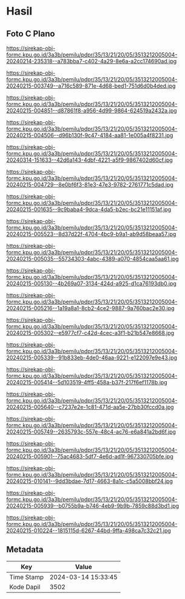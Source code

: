 # Hasil

## Foto C Plano

https://sirekap-obj-formc.kpu.go.id/3a3b/pemilu/pdpr/35/13/21/20/05/3513212005004-20240214-235318--a783bba7-c402-4a29-8e6a-a2cc174690ad.jpg

https://sirekap-obj-formc.kpu.go.id/3a3b/pemilu/pdpr/35/13/21/20/05/3513212005004-20240215-003749--a716c589-871e-4d68-bed1-751d6d0b4ded.jpg

https://sirekap-obj-formc.kpu.go.id/3a3b/pemilu/pdpr/35/13/21/20/05/3513212005004-20240215-004851--d87861f8-a956-4d99-9864-624519a2432a.jpg

https://sirekap-obj-formc.kpu.go.id/3a3b/pemilu/pdpr/35/13/21/20/05/3513212005004-20240215-004506--d96b130f-9c47-4184-aa81-1e005a4f8231.jpg

https://sirekap-obj-formc.kpu.go.id/3a3b/pemilu/pdpr/35/13/21/20/05/3513212005004-20240314-151633--42d6a143-4dbf-4221-a5f9-9867402d60cf.jpg

https://sirekap-obj-formc.kpu.go.id/3a3b/pemilu/pdpr/35/13/21/20/05/3513212005004-20240215-004729--8e0bf6f3-81e3-47e3-9782-2761771c5dad.jpg

https://sirekap-obj-formc.kpu.go.id/3a3b/pemilu/pdpr/35/13/21/20/05/3513212005004-20240215-001635--9c9baba4-9dca-4da5-b2ec-bc21e11151af.jpg

https://sirekap-obj-formc.kpu.go.id/3a3b/pemilu/pdpr/35/13/21/20/05/3513212005004-20240215-005523--8d37d22f-4704-4bc9-b9a1-ab9d58beaa57.jpg

https://sirekap-obj-formc.kpu.go.id/3a3b/pemilu/pdpr/35/13/21/20/05/3513212005004-20240215-005035--55734303-4abc-4389-a070-4854caa5aa61.jpg

https://sirekap-obj-formc.kpu.go.id/3a3b/pemilu/pdpr/35/13/21/20/05/3513212005004-20240215-005130--4b269a07-3134-424d-a925-d1ca76193db0.jpg

https://sirekap-obj-formc.kpu.go.id/3a3b/pemilu/pdpr/35/13/21/20/05/3513212005004-20240215-005216--1a19a8a1-8cb2-4ce2-9887-9a760bac2e30.jpg

https://sirekap-obj-formc.kpu.go.id/3a3b/pemilu/pdpr/35/13/21/20/05/3513212005004-20240215-005302--e5977cf7-c42d-4cec-a3f1-b21b547e8668.jpg

https://sirekap-obj-formc.kpu.go.id/3a3b/pemilu/pdpr/35/13/21/20/05/3513212005004-20240215-005339--91b833eb-4de0-46aa-9221-e122097e9e43.jpg

https://sirekap-obj-formc.kpu.go.id/3a3b/pemilu/pdpr/35/13/21/20/05/3513212005004-20240215-005414--5d103519-4ff5-458a-b37f-217f6ef1178b.jpg

https://sirekap-obj-formc.kpu.go.id/3a3b/pemilu/pdpr/35/13/21/20/05/3513212005004-20240215-005640--c7237e2e-1c81-471d-aa5e-27bb30fccd0a.jpg

https://sirekap-obj-formc.kpu.go.id/3a3b/pemilu/pdpr/35/13/21/20/05/3513212005004-20240215-005749--2635793c-557e-48c4-ac76-e6a841a2bd6f.jpg

https://sirekap-obj-formc.kpu.go.id/3a3b/pemilu/pdpr/35/13/21/20/05/3513212005004-20240215-005901--75ac4683-5df7-4e6d-ad1f-967330705bfe.jpg

https://sirekap-obj-formc.kpu.go.id/3a3b/pemilu/pdpr/35/13/21/20/05/3513212005004-20240215-010141--9dd3bdae-7d17-4663-8a1c-c5a5008bbf24.jpg

https://sirekap-obj-formc.kpu.go.id/3a3b/pemilu/pdpr/35/13/21/20/05/3513212005004-20240215-005939--b0755b9a-b746-4eb9-9b9b-7859c88d3bd1.jpg

https://sirekap-obj-formc.kpu.go.id/3a3b/pemilu/pdpr/35/13/21/20/05/3513212005004-20240215-010224--1815115d-6267-44bd-9ffa-498ca7c32c21.jpg


## Metadata

| Key        | Value               |
| ---------- | ------------------- |
| Time Stamp | 2024-03-14 15:33:45 |
| Kode Dapil | 3502                |



